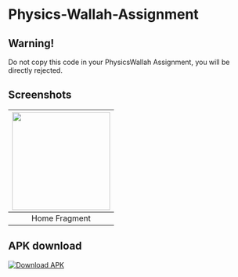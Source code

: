 # Physics-Wallah-Assignment

## Warning!
Do not copy this code in your PhysicsWallah Assignment, you will be directly rejected.

##
## Screenshots
| <img src="https://github.com/mZos/Physics-Wallah-Assignment/blob/master/Screenshot_2022-04-15-17-51-47-04_93ec5b5a828d09120602444681e49207.jpg" width="200" /> |
|:---:|
|Home Fragment|

## APK download
<!-- BEGIN LATEST DOWNLOAD BUTTON -->

[![Download APK](https://custom-icon-badges.herokuapp.com/badge/-Download-blue?style=for-the-badge&logo=download&logoColor=white "Download APK")](https://github.com/mZos/Physics-Wallah-Assignment/blob/master/PW%20Assignment_1.0.apk)

<!-- END LATEST DOWNLOAD BUTTON -->

